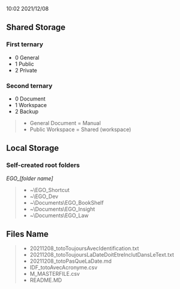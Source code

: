 10:02 2021/12/08
## Shared Storage

### First ternary
* 0 General
* 1 Public
* 2 Private

### Second ternary
* 0	Document
* 1	Workspace
* 2	Backup

>* General Document = Manual  
>* Public Workspace = Shared (workspace)

## Local Storage

### Self-created root folders

*EGO_[folder name]*

>* ~\EGO_Shortcut
>* ~\EGO_Dev
>* ~\Documents\EGO_BookShelf
>* ~\Documents\EGO_Insight
>* ~\Documents\EGO_Law

## Files Name

>* 20211208_totoToujoursAvecIdentification.txt
>* 20211208_totoToujoursLaDateDoitEtreInclutDansLeText.txt
>* 20211208_totoPasQueLaDate.md
>* IDF_totoAvecAcronyme.csv
>* M_MASTERFILE.csv
>* README.MD
